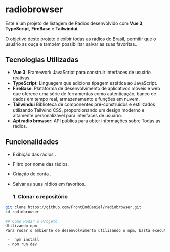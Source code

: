 # radiobrowser

Este é um projeto de listagem de Rádios desenvolvido com **Vue 3**,  **TypeScript**, **FireBase** e **Tailwindui**.

O objetivo deste projeto é exibir todas as rádios do Brasil, permitir que o usuário as ouça e também possibilitar salvar as suas favoritas..

## Tecnologias Utilizadas

- **Vue 3**: Framework JavaScript para construir interfaces de usuário reativas.
- **TypeScript**: Linguagem que adiciona tipagem estática ao JavaScript.
- **FireBase**: Plataforma de desenvolvimento de aplicativos móveis e web que oferece uma série de ferramentas como autenticação, banco de dados em tempo real, armazenamento e funções em nuvem.
- **Tailwindui** Biblioteca de componentes pré-construídos e estilizados utilizando Tailwind CSS, proporcionando um design moderno e altamente personalizável para interfaces de usuário.
- **Api radio browser**: API pública para obter informações sobre Todas as rádios.

## Funcionalidades

- Exibição das rádios .
- Filtro por nome das rádios.
- Criação de conta .
- Salvar as suas rádios em favoritos.

  ### 1. Clonar o repositório

```bash
git clone https://github.com/FrontEndDaniel/radiobrowser.git
cd radiobrowser

## Como Rodar o Projeto
Utilizando npm
Para rodar o ambiente de desenvolvimento utilizando o npm, basta executar os comandos abaixo na raiz do projeto.

 -  npm install
 - npm run dev


